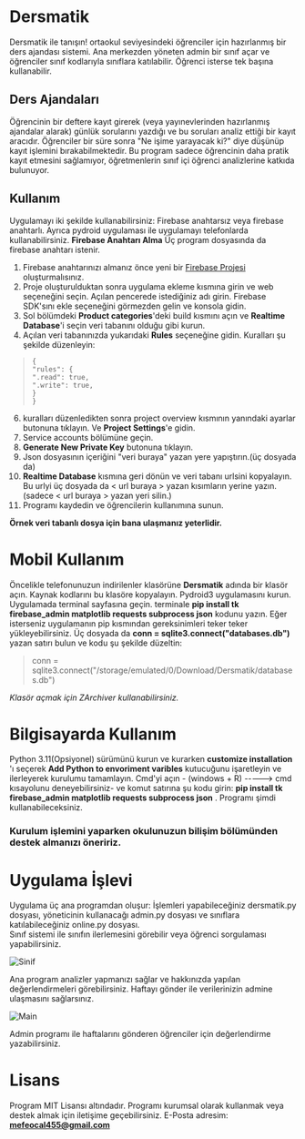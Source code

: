 # Dersmatik
Dersmatik ile tanışın! ortaokul seviyesindeki öğrenciler için hazırlanmış bir ders ajandası sistemi. Ana merkezden yöneten admin bir sınıf açar ve öğrenciler sınıf kodlarıyla sınıflara katılabilir. Öğrenci isterse tek başına kullanabilir.
## Ders Ajandaları
Öğrencinin bir deftere kayıt girerek (veya yayınevlerinden hazırlanmış ajandalar alarak) günlük sorularını yazdığı ve bu soruları analiz ettiği bir kayıt aracıdır. Öğrenciler bir süre sonra "Ne işime yarayacak ki?" diye düşünüp kayıt işlemini bırakabilmektedir. Bu program sadece öğrencinin daha pratik kayıt etmesini sağlamıyor,  öğretmenlerin sınıf içi öğrenci
analizlerine katkıda bulunuyor.
## Kullanım
Uygulamayı iki şekilde kullanabilirsiniz: Firebase anahtarsız veya firebase anahtarlı. Ayrıca pydroid uygulaması ile uygulamayı telefonlarda kullanabilirsiniz.
**Firebase Anahtarı Alma**
Üç program dosyasında da firebase anahtarı istenir. 

 1. Firebase anahtarınızı almanız önce yeni bir [Firebase Projesi](https://console.firebase.google.com/u/0/) oluşturmalısınız.
 2. Proje oluşturulduktan sonra uygulama ekleme kısmına girin ve web seçeneğini seçin. Açılan pencerede istediğiniz adı girin.  Firebase SDK'sını ekle seçeneğini görmezden gelin ve konsola gidin. 
 3.  Sol bölümdeki **Product categories**'deki build kısmını açın ve **Realtime Database**'i seçin veri tabanını olduğu gibi kurun.
 4. Açılan veri tabanınızda yukarıdaki **Rules** seçeneğine gidin. Kuralları şu şekilde düzenleyin:

>     {
>     "rules": {
>     ".read": true,
>     ".write": true,
>     }
>     }

 6. kuralları düzenledikten sonra project overview kısmının yanındaki ayarlar butonuna tıklayın. Ve **Project Settings**'e gidin.
 7. Service accounts bölümüne geçin.
 8. **Generate New Private Key** butonuna tıklayın.
 9. Json dosyasının içeriğini "veri buraya" yazan yere yapıştırın.(üç dosyada da)
 10. **Realtime Database** kısmına geri dönün ve veri tabanı urlsini kopyalayın. Bu urlyi üç dosyada da < url buraya > yazan kısımların yerine yazın. (sadece < url buraya > yazan yeri silin.)
 11. Programı kaydedin ve öğrencilerin kullanımına sunun.

 **Örnek veri tabanlı dosya için bana ulaşmanız yeterlidir.**
 
 # Mobil Kullanım
 Öncelikle telefonunuzun indirilenler klasörüne **Dersmatik** adında bir klasör açın.
 Kaynak kodlarını bu klasöre kopyalayın.
 Pydroid3 uygulamasını kurun.
 Uygulamada terminal sayfasına geçin.
 terminale **pip install tk firebase_admin matplotlib requests subprocess json** kodunu yazın. Eğer isterseniz uygulamanın pip kısmından gereksinimleri teker teker yükleyebilirsiniz.
 Üç dosyada da **conn = sqlite3.connect("databases.db")** yazan satırı bulun ve kodu şu şekilde düzeltin:
  >conn = sqlite3.connect("/storage/emulated/0/Download/Dersmatik/databases.db")

*Klasör açmak için ZArchiver kullanabilirsiniz.*
# Bilgisayarda Kullanım
Python 3.11(Opsiyonel) sürümünü kurun ve kurarken **customize installation** 'ı seçerek **Add Python to envoriment varibles** kutucuğunu işaretleyin ve ilerleyerek kurulumu tamamlayın.
Cmd'yi açın - (windows + R) -----> cmd kısayolunu deneyebilirsiniz- ve komut satırına şu kodu girin: **pip install tk firebase_admin matplotlib requests subprocess json** .
Programı şimdi kullanabileceksiniz.
### Kurulum işlemini yaparken okulunuzun bilişim bölümünden destek almanızı öneririz.
# Uygulama İşlevi
Uygulama üç ana programdan oluşur: İşlemleri yapabileceğiniz dersmatik.py dosyası, yöneticinin kullanacağı admin.py dosyası ve sınıflara katılabileceğiniz online.py dosyası.  
Sınıf sistemi ile sınıfın ilerlemesini görebilir veya öğrenci sorgulaması yapabilirsiniz.

![Sinif](https://i.ibb.co/nncDmsv/resim-2024-03-02-210433626.png)

Ana program analizler yapmanızı sağlar ve hakkınızda yapılan değerlendirmeleri görebilirsiniz. Haftayı gönder ile verilerinizin admine ulaşmasını sağlarsınız.

![Main](https://i.ibb.co/N9fjPj7/resim-2024-03-02-210711881.png)

Admin programı ile haftalarını gönderen öğrenciler için değerlendirme yazabilirsiniz.
# Lisans
Program MIT Lisansı altındadır. Programı kurumsal olarak kullanmak veya destek almak için iletişime geçebilirsiniz. E-Posta adresim: **[mefeocal455@gmail.com](mailto:mefeocal455@gmail.com)**
